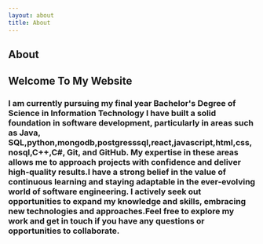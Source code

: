 ```yaml
---
layout: about
title: About
---
```


## About

## Welcome To My Website

### I am currently pursuing my final year Bachelor's Degree of Science in Information Technology I have built a solid foundation in software development, particularly in areas such as Java, SQL,python,mongodb,postgresssql,react,javascript,html,css,nosql,C++,C#, Git, and GitHub. My expertise in these areas allows me to approach projects with confidence and deliver high-quality results.I have a strong belief in the value of continuous learning and staying adaptable in the ever-evolving world of software engineering. I actively seek out opportunities to expand my knowledge and skills, embracing new technologies and approaches.Feel free to explore my work and get in touch if you have any questions or opportunities to collaborate.
